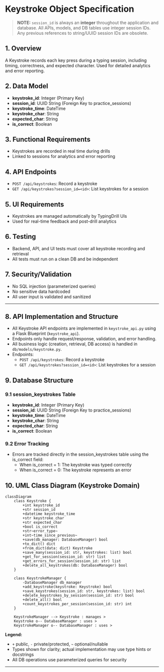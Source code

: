 # Keystroke Object Specification

> **NOTE:** `session_id` is always an **integer** throughout the application and database. All APIs, models, and DB tables use integer session IDs. Any previous references to string/UUID session IDs are obsolete.

## 1. Overview
A Keystroke records each key press during a typing session, including timing, correctness, and expected character. Used for detailed analytics and error reporting.

## 2. Data Model
- **keystroke_id**: Integer (Primary Key)
- **session_id**: UUID String (Foreign Key to practice_sessions)
- **keystroke_time**: DateTime
- **keystroke_char**: String
- **expected_char**: String
- **is_correct**: Boolean

## 3. Functional Requirements
- Keystrokes are recorded in real time during drills
- Linked to sessions for analytics and error reporting

## 4. API Endpoints
- `POST /api/keystrokes`: Record a keystroke
- `GET /api/keystrokes?session_id=<id>`: List keystrokes for a session

## 5. UI Requirements
- Keystrokes are managed automatically by TypingDrill UIs
- Used for real-time feedback and post-drill analytics

## 6. Testing
- Backend, API, and UI tests must cover all keystroke recording and retrieval
- All tests must run on a clean DB and be independent

## 7. Security/Validation
- No SQL injection (parameterized queries)
- No sensitive data hardcoded
- All user input is validated and sanitized

---

## 8. API Implementation and Structure
- All Keystroke API endpoints are implemented in `keystroke_api.py` using a Flask Blueprint (`keystroke_api`).
- Endpoints only handle request/response, validation, and error handling.
- All business logic (creation, retrieval, DB access) is handled in `db/models/keystroke.py`.
- Endpoints:
  - `POST /api/keystrokes`: Record a keystroke
  - `GET /api/keystrokes?session_id=<id>`: List keystrokes for a session

## 9. Database Structure
### 9.1 session_keystrokes Table
- **keystroke_id**: Integer (Primary Key)
- **session_id**: UUID String (Foreign Key to practice_sessions)
- **keystroke_time**: DateTime
- **keystroke_char**: String
- **expected_char**: String
- **is_correct**: Boolean

### 9.2 Error Tracking
- Errors are tracked directly in the session_keystrokes table using the is_correct field:
    - When is_correct = 1: The keystroke was typed correctly
    - When is_correct = 0: The keystroke represents an error

## 10. UML Class Diagram (Keystroke Domain)

```mermaid
classDiagram
    class Keystroke {
        +int keystroke_id
        +str session_id
        +datetime keystroke_time
        +str keystroke_char
        +str expected_char
        +bool is_correct
        +str~error_type~
        +int~time_since_previous~
        +save(db_manager: DatabaseManager) bool
        +to_dict() dict
        +from_dict(data: dict) Keystroke
        +save_many(session_id: str, keystrokes: list) bool
        +get_for_session(session_id: str) list
        +get_errors_for_session(session_id: str) list
        +delete_all_keystrokes(db: DatabaseManager) bool
    }

    class KeystrokeManager {
        -DatabaseManager db_manager
        +add_keystroke(keystroke: Keystroke) bool
        +save_keystrokes(session_id: str, keystrokes: list) bool
        +delete_keystrokes_by_session(session_id: str) bool
        +delete_all() bool
        +count_keystrokes_per_session(session_id: str) int
    }

    KeystrokeManager --> Keystroke : manages >
    Keystroke o-- DatabaseManager : uses >
    KeystrokeManager o-- DatabaseManager : uses >
```

**Legend:**
- `+` public, `-` private/protected, `~` optional/nullable
- Types shown for clarity; actual implementation may use type hints or docstrings
- All DB operations use parameterized queries for security

---
